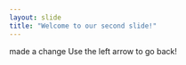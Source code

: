 ```yaml
---
layout: slide
title: "Welcome to our second slide!"
---
```

made a change
Use the left arrow to go back!
